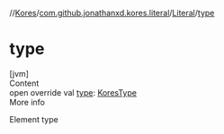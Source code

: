 //[Kores](../../index.md)/[com.github.jonathanxd.kores.literal](../index.md)/[Literal](index.md)/[type](type.md)



# type  
[jvm]  
Content  
open override val [type](type.md): [KoresType](../../com.github.jonathanxd.kores.type/-kores-type/index.md)  
More info  


Element type

  



